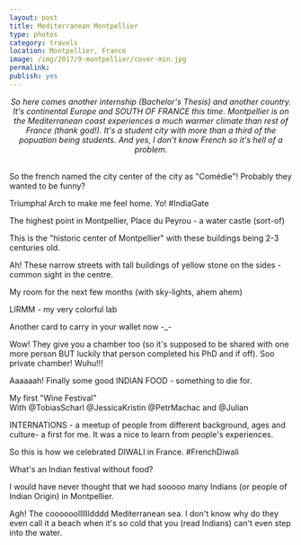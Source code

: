 ```yaml
---
layout: post
title: Mediterranean Montpellier
type: photos
category: travels
location: Montpellier, France
image: /img/2017/9-montpellier/cover-min.jpg 
permalink: 
publish: yes
---
```

<!-- http://compressjpeg.com -->
<!-- http://compressimage.toolur.com/ 1024, 400-->
<center><i>
So here comes another internship (Bachelor's Thesis) and another country. It's continental Europe and SOUTH OF FRANCE this time. Montpellier is on the Mediterranean coast experiences a much warmer climate than rest of France (thank god!). It's a student city with more than a third of the popuation being students. And yes, I don't know French so it's hell of a problem.
</i></center>
<br>
<p class="center"><img src="{{site.baseurl}}/img/2017/9-montpellier/cover.jpg" alt="">So the french named the city center of the city as "Comédie"! Probably they wanted to be funny?</p>

<p class="center"><img src="{{site.baseurl}}/img/2017/9-montpellier/1.jpg" alt="">Triumphal Arch to make me feel home. Yo! #IndiaGate</p>

<p class="center"><img src="{{site.baseurl}}/img/2017/9-montpellier/2.jpg" alt="">The highest point in Montpellier, Place du Peyrou - a water castle (sort-of)</p>

<p class="center"><img src="{{site.baseurl}}/img/2017/9-montpellier/3.jpg" alt="">This is the "historic center of Montpellier" with these buildings being 2-3 centuries old.</p>

<p class="center"><img src="{{site.baseurl}}/img/2017/9-montpellier/4.jpg" alt="">Ah! These narrow streets with tall buildings of yellow stone on the sides - common sight in the centre.</p>

<p class="center"><img src="{{site.baseurl}}/img/2017/9-montpellier/5.jpg" alt="">My room for the next few months (with sky-lights, ahem ahem)</p>

<p class="center"><img src="{{site.baseurl}}/img/2017/9-montpellier/6.jpg" alt="">LIRMM - my very colorful lab</p>

<p class="center"><img src="{{site.baseurl}}/img/2017/9-montpellier/7.jpg" alt="">Another card to carry in your wallet now -_-</p>

<p class="center"><img src="{{site.baseurl}}/img/2017/9-montpellier/8.jpg" alt="">Wow! They give you a chamber too (so it's supposed to be shared with one more person BUT luckily that person completed his PhD and if off). Soo private chamber! Wuhu!!!</p>

<p class="center"><img src="{{site.baseurl}}/img/2017/9-montpellier/9.jpg" alt="">Aaaaaah! Finally some good INDIAN FOOD - something to die for.</p>

<p class="center"><img src="{{site.baseurl}}/img/2017/9-montpellier/10.jpg" alt="">My first "Wine Festival"<br>With @TobiasScharl @JessicaKristin @PetrMachac and @Julian</p>

<p class="center"><img src="{{site.baseurl}}/img/2017/9-montpellier/11.jpg" alt="">INTERNATIONS - a meetup of people from different background, ages and culture- a first for me. It was a nice to learn from people's experiences.</p>

<p class="center"><img src="{{site.baseurl}}/img/2017/9-montpellier/12.jpg" alt="">So this is how we celebrated DIWALI in France. #FrenchDiwali</p>

<p class="center"><img src="{{site.baseurl}}/img/2017/9-montpellier/13.jpg" alt="">What's an Indian festival without food?</p>

<p class="center"><img src="{{site.baseurl}}/img/2017/9-montpellier/14.jpg" alt="">I would have never thought that we had sooooo many Indians (or people of Indian Origin) in Montpellier.</p>

<p class="center"><img src="{{site.baseurl}}/img/2017/9-montpellier/15.jpg" alt="">Agh! The coooooolllllldddd Mediterranean sea. I don't know why do they even call it a beach when it's so cold that you (read Indians) can't even step into the water.</p>
